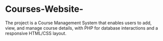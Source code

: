# Courses-Website-
The project is a Course Management System that enables users to add, view, and manage course details, with PHP for database interactions and a responsive HTML/CSS layout.
